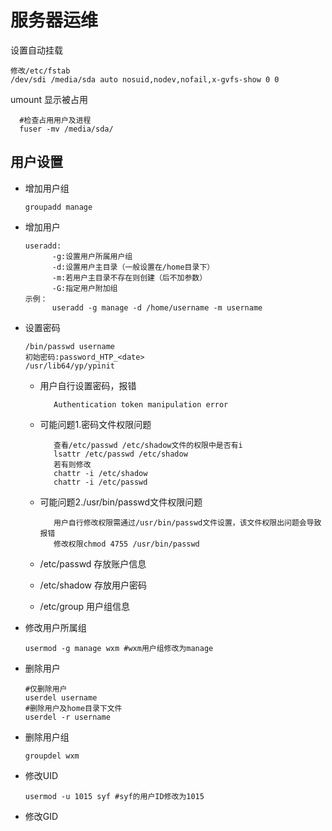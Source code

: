 #  服务器运维

设置自动挂载

    修改/etc/fstab
    /dev/sdi /media/sda auto nosuid,nodev,nofail,x-gvfs-show 0 0

umount 显示被占用

      #检查占用用户及进程
      fuser -mv /media/sda/

## 用户设置
* 增加用户组

      groupadd manage
* 增加用户

      useradd:
            -g:设置用户所属用户组
            -d:设置用户主目录（一般设置在/home目录下）
            -m:若用户主目录不存在则创建（后不加参数）
            -G:指定用户附加组
      示例：
            useradd -g manage -d /home/username -m username 
* 设置密码

      /bin/passwd username
      初始密码:password_HTP_<date>
      /usr/lib64/yp/ypinit
      
   * 用户自行设置密码，报错
   
            Authentication token manipulation error
   * 可能问题1.密码文件权限问题
   
            查看/etc/passwd /etc/shadow文件的权限中是否有i
            lsattr /etc/passwd /etc/shadow
            若有则修改
            chattr -i /etc/shadow
            chattr -i /etc/passwd
   * 可能问题2./usr/bin/passwd文件权限问题
   
            用户自行修改权限需通过/usr/bin/passwd文件设置，该文件权限出问题会导致报错
            修改权限chmod 4755 /usr/bin/passwd
   * /etc/passwd 存放账户信息
   * /etc/shadow  存放用户密码
   * /etc/group 用户组信息     
* 修改用户所属组

      usermod -g manage wxm #wxm用户组修改为manage
* 删除用户

      #仅删除用户
      userdel username
      #删除用户及home目录下文件
      userdel -r username
* 删除用户组

      groupdel wxm      
* 修改UID

      usermod -u 1015 syf #syf的用户ID修改为1015
* 修改GID



